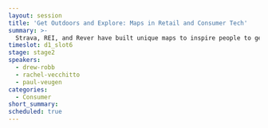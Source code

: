 ```yaml
---
layout: session
title: 'Get Outdoors and Explore: Maps in Retail and Consumer Tech'
summary: >-
  Strava, REI, and Rever have built unique maps to inspire people to get outside and explore the world. In this session, we'll dive into what makes their datasets unique, and how they process data at scale and turn data into insights and a better gameplay.
timeslot: d1_slot6
stage: stage2
speakers:
  - drew-robb
  - rachel-vecchitto
  - paul-veugen
categories:
  - Consumer
short_summary:
scheduled: true
---
```


